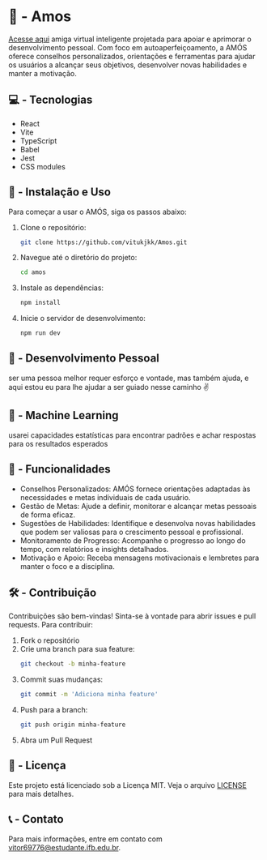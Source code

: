 # 👧 - Amos
[Acesse aqui](https://amos-jet.vercel.app/)
amiga virtual inteligente projetada para apoiar e aprimorar o desenvolvimento pessoal. Com foco em autoaperfeiçoamento, a AMÓS oferece conselhos personalizados, orientações e ferramentas para ajudar os usuários a alcançar seus objetivos, desenvolver novas habilidades e manter a motivação.

## 💻 - Tecnologias
- React
- Vite
- TypeScript
- Babel
- Jest
- CSS modules

## 🚀 - Instalação e Uso
Para começar a usar o AMÓS, siga os passos abaixo:

1. Clone o repositório:
   ```bash
   git clone https://github.com/vitukjkk/Amos.git
   ```
2. Navegue até o diretório do projeto:
   ```bash
   cd amos
   ```
3. Instale as dependências:
   ```bash
   npm install
   ```
4. Inicie o servidor de desenvolvimento:
   ```bash
   npm run dev
   ```

## 💪 - Desenvolvimento Pessoal
ser uma pessoa melhor requer esforço e vontade, mas também ajuda, e aqui estou eu para lhe ajudar a ser guiado nesse caminho ✌️

## 🤖 - Machine Learning
usarei capacidades estatísticas para encontrar padrões e achar respostas para os resultados esperados

## 💚 - Funcionalidades
- Conselhos Personalizados: AMÓS fornece orientações adaptadas às necessidades e metas individuais de cada usuário.
- Gestão de Metas: Ajude a definir, monitorar e alcançar metas pessoais de forma eficaz.
- Sugestões de Habilidades: Identifique e desenvolva novas habilidades que podem ser valiosas para o crescimento pessoal e profissional.
- Monitoramento de Progresso: Acompanhe o progresso ao longo do tempo, com relatórios e insights detalhados.
- Motivação e Apoio: Receba mensagens motivacionais e lembretes para manter o foco e a disciplina.

## 🛠️ - Contribuição
Contribuições são bem-vindas! Sinta-se à vontade para abrir issues e pull requests. Para contribuir:

1. Fork o repositório
2. Crie uma branch para sua feature:
   ```bash
   git checkout -b minha-feature
   ```
3. Commit suas mudanças:
   ```bash
   git commit -m 'Adiciona minha feature'
   ```
4. Push para a branch:
   ```bash
   git push origin minha-feature
   ```
5. Abra um Pull Request

## 📄 - Licença
Este projeto está licenciado sob a Licença MIT. Veja o arquivo [LICENSE](LICENSE) para mais detalhes.

## 📞 - Contato
Para mais informações, entre em contato com [vitor69776@estudante.ifb.edu.br](mailto:vitor69776@estudante.ifb.edu.br).
